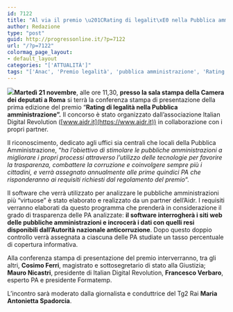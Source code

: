 ```yaml
---
id: 7122
title: "Al via il premio \u201CRating di legalit\xE0 nella Pubblica amministrazione\u201D"
author: Redazione
type: "post"
guid: http://progressonline.it/?p=7122
url: "/?p=7122"
colormag_page_layout:
- default_layout
categories: "['ATTUALITÀ']"
tags: "['Anac', 'Premio legalità', 'pubblica amministrazione', 'Rating di legalità nella Pubblica amministrazione', 'trasparenza pubblica amministrazione']"
---
```


**![](https://progressonline.it/wp-content/uploads/2017/11/idr-300x127.jpg)Martedì 21 novembre**, alle ore 11,30, **presso la sala stampa della Camera dei deputati a Roma** si terrà la conferenza stampa di presentazione della prima edizione del premio “**Rating di legalità nella Pubblica amministrazione”.** Il concorso è stato organizzato dall’associazione Italian Digital Revolution ([www.aidr.it](https://www.aidr.it)) in collaborazione con i propri partner.

Il riconoscimento, dedicato agli uffici sia centrali che locali della Pubblica Amministrazione, “*ha l’obiettivo di stimolare le pubbliche amministrazioni a migliorare i propri processi attraverso l’utilizzo delle tecnologie per favorire la trasparenza, combattere la corruzione e coinvolgere sempre più i cittadini, e verrà assegnato annualmente alle prime quindici PA che risponderanno ai requisiti richiesti dal regolamento del premio*“.

Il software che verrà utilizzato per analizzare le pubbliche amministrazioni più “virtuose” è stato elaborato e realizzato da un partner dell’Aidr. I requisiti verranno elaborati da questo programma che prenderà in considerazione il grado di trasparenza delle PA analizzate: **il software interrogherà i siti web delle pubbliche amministrazioni e incrocerà i dati con quelli resi disponibili dall’Autorità nazionale anticorruzione**. Dopo questo doppio controllo verrà assegnata a ciascuna delle PA studiate un tasso percentuale di copertura informativa.

Alla conferenza stampa di presentazione del premio interverranno, tra gli altri, **Cosimo Ferri**, magistrato e sottosegretario di stato alla Giustizia; **Mauro Nicastri**, presidente di Italian Digital Revolution, **Francesco Verbaro**, esperto PA e presidente Formatemp.

L’incontro sarà moderato dalla giornalista e conduttrice del Tg2 Rai **Maria Antonietta Spadorcia**.